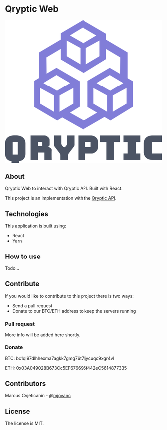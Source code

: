 # Qryptic Web

![alt text](qryptic-logo.png "Qryptic")

## About
Qryptic Web to interact with Qryptic API. Built with React.

This project is an implementation with the [Qryptic API](https://github.com/mjovanc/qryptic).

## Technologies

This application is built using:

- React
- Yarn

## How to use

Todo...

## Contribute

If you would like to contribute to this project there is two ways:

- Send a pull request
- Donate to our BTC/ETH address to keep the servers running

### Pull request

More info will be added here shortly.

### Donate

BTC: bc1ql97dlhhexma7agkk7gmg76t7ljycuqc9xgr4vl

ETH: 0x03A049028B673Cc5EF676695f442eC5614877335

## Contributors

Marcus Cvjeticanin - [@mjovanc](https://github.com/mjovanc)

## License

The license is MIT.
